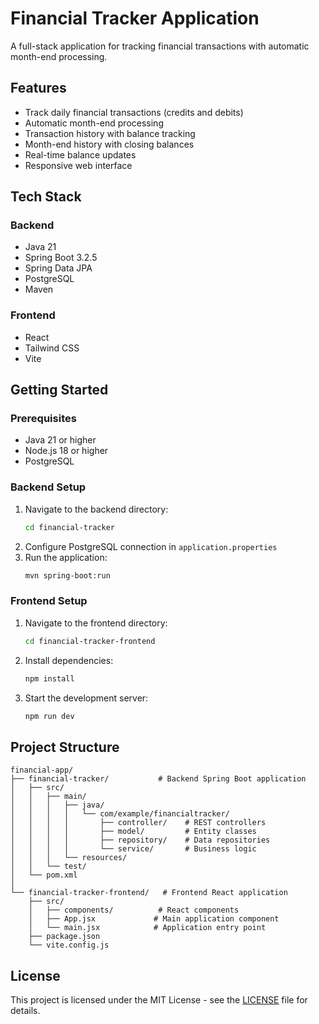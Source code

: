 # Financial Tracker Application

A full-stack application for tracking financial transactions with automatic month-end processing.

## Features

- Track daily financial transactions (credits and debits)
- Automatic month-end processing
- Transaction history with balance tracking
- Month-end history with closing balances
- Real-time balance updates
- Responsive web interface

## Tech Stack

### Backend
- Java 21
- Spring Boot 3.2.5
- Spring Data JPA
- PostgreSQL
- Maven

### Frontend
- React
- Tailwind CSS
- Vite

## Getting Started

### Prerequisites
- Java 21 or higher
- Node.js 18 or higher
- PostgreSQL

### Backend Setup
1. Navigate to the backend directory:
   ```bash
   cd financial-tracker
   ```
2. Configure PostgreSQL connection in `application.properties`
3. Run the application:
   ```bash
   mvn spring-boot:run
   ```

### Frontend Setup
1. Navigate to the frontend directory:
   ```bash
   cd financial-tracker-frontend
   ```
2. Install dependencies:
   ```bash
   npm install
   ```
3. Start the development server:
   ```bash
   npm run dev
   ```

## Project Structure

```
financial-app/
├── financial-tracker/           # Backend Spring Boot application
│   ├── src/
│   │   ├── main/
│   │   │   ├── java/
│   │   │   │   └── com/example/financialtracker/
│   │   │   │       ├── controller/    # REST controllers
│   │   │   │       ├── model/         # Entity classes
│   │   │   │       ├── repository/    # Data repositories
│   │   │   │       └── service/       # Business logic
│   │   │   └── resources/
│   │   └── test/
│   └── pom.xml
│
└── financial-tracker-frontend/   # Frontend React application
    ├── src/
    │   ├── components/          # React components
    │   ├── App.jsx             # Main application component
    │   └── main.jsx            # Application entry point
    ├── package.json
    └── vite.config.js
```

## License

This project is licensed under the MIT License - see the [LICENSE](LICENSE) file for details. 